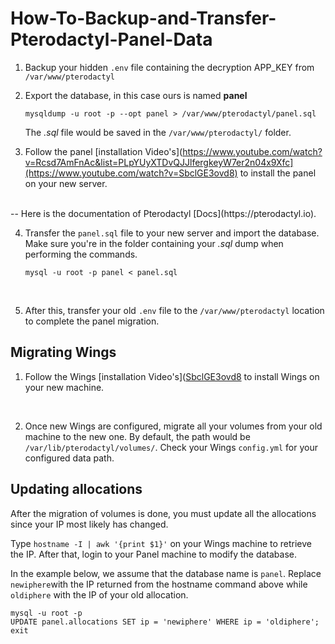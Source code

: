 # How-To-Backup-and-Transfer-Pterodactyl-Panel-Data
1. Backup your hidden `.env` file containing the decryption APP_KEY from `/var/www/pterodactyl`
2. Export the database, in this case ours is named **panel**
    ```mysql
    mysqldump -u root -p --opt panel > /var/www/pterodactyl/panel.sql
    ```
    The *.sql* file would be saved in the `/var/www/pterodactyl/` folder.

3. Follow the panel [installation Video's](https://www.youtube.com/watch?v=Rcsd7AmFnAc&list=PLpYUyXTDvQJJlfergkeyW7er2n04x9Xfc](https://www.youtube.com/watch?v=SbclGE3ovd8) to install the panel on your new server.
<br>
-- Here is the documentation of Pterodactyl [Docs](https://pterodactyl.io).

4. Transfer the `panel.sql` file to your new server and import the database. Make sure you're in the folder containing your *.sql* dump when performing the commands.

    ```mysql
    mysql -u root -p panel < panel.sql
    ```

    <br>

5. After this, transfer your old `.env` file to the `/var/www/pterodactyl` location to complete the panel migration.

## Migrating Wings

1. Follow the Wings [installation Video's]([SbclGE3ovd8](https://www.youtube.com/watch?v=SbclGE3ovd8) to install Wings on your new machine.

<br>

2. Once new Wings are configured, migrate all your volumes from your old machine to the new one. By default, the path would be `/var/lib/pterodactyl/volumes/`. Check your Wings `config.yml` for your configured data path.

## Updating allocations

After the migration of volumes is done, you must update all the allocations since your IP most likely has changed.
<br>

Type ```hostname -I | awk '{print $1}'``` on your Wings machine to retrieve the IP. After that, login to your Panel machine to modify the database.

In the example below, we assume that the database name is `panel`. Replace `newiphere`with the IP returned from the hostname command above while `oldiphere` with the IP of your old allocation.

```mysql
mysql -u root -p
UPDATE panel.allocations SET ip = 'newiphere' WHERE ip = 'oldiphere';
exit
```
